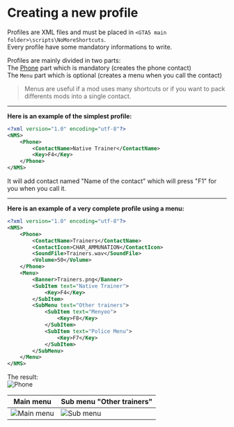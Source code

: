 # Creating a new profile
Profiles are XML files and must be placed in ``<GTA5 main folder>\scripts\NoMoreShortcuts``.  
Every profile have some mandatory informations to write.

Profiles are mainly divided in two parts:  
The 
[Phone](https://github.com/Bob74/NoMoreShortcuts/blob/master/doc/phone.md) part which is mandatory (creates the phone contact)  
The ``Menu`` part which is optional (creates a menu when you call the contact)

>Menus are useful if a mod uses many shortcuts or if you want to pack differents mods into a single contact.

---

**Here is an example of the simplest profile:**
```XML
<?xml version="1.0" encoding="utf-8"?>
<NMS>
    <Phone>
        <ContactName>Native Trainer</ContactName>
        <Key>F4</Key>
    </Phone>
</NMS>
```
It will add contact named "Name of the contact" which will press "F1" for you when you call it.

---

**Here is an example of a very complete profile using a menu:**
```XML
<?xml version="1.0" encoding="utf-8"?>
<NMS>
    <Phone>
        <ContactName>Trainers</ContactName>
        <ContactIcon>CHAR_AMMUNATION</ContactIcon>
        <SoundFile>Trainers.wav</SoundFile>
        <Volume>50</Volume>
    </Phone>
    <Menu>
        <Banner>Trainers.png</Banner>
        <SubItem text="Native Trainer">
            <Key>F4</Key>
        </SubItem>
        <SubMenu text="Other trainers">
            <SubItem text="Menyoo">
                <Key>F8</Key>
            </SubItem>
            <SubItem text="Police Menu">
                <Key>F7</Key>
            </SubItem>
        </SubMenu>
    </Menu>
</NMS>
```

The result:  
![Phone](https://i.imgur.com/tFoAypl.png)

Main menu | Sub menu "Other trainers"
------------ | -------------
![Main menu](https://i.imgur.com/veJHHPL.png) | ![Sub menu](https://i.imgur.com/hAZtnP7.png)


